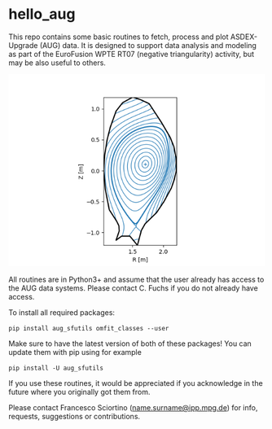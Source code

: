 # hello_aug

This repo contains some basic routines to fetch, process and plot ASDEX-Upgrade (AUG) data. It is designed to support data analysis and modeling as part of the EuroFusion WPTE RT07 (negative triangularity) activity, but may be also useful to others.

![AUG shot #40470, t=4s](aug_nt_overview_40470.png?raw=true "AUG shot #40470, t=4s")

All routines are in Python3+ and assume that the user already has access to the AUG data systems. Please contact C. Fuchs if you do not already have access.

To install all required packages:

    pip install aug_sfutils omfit_classes --user

Make sure to have the latest version of both of these packages! You can update them with pip using for example

    pip install -U aug_sfutils

If you use these routines, it would be appreciated if you acknowledge in the future where you originally got them from.

Please contact Francesco Sciortino (name.surname@ipp.mpg.de) for info, requests, suggestions or contributions.

